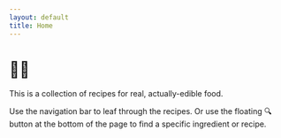 ```yaml
---
layout: default
title: Home
---
```

# 🎂📖

This is a collection of recipes for real, actually-edible food.

Use the navigation bar to leaf through the recipes.
Or use the floating :mag: button at the bottom of the page to find a specific ingredient or recipe.
